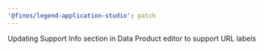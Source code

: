 ```yaml
---
'@finos/legend-application-studio': patch
---
```


Updating Support Info section in Data Product editor to support URL labels
